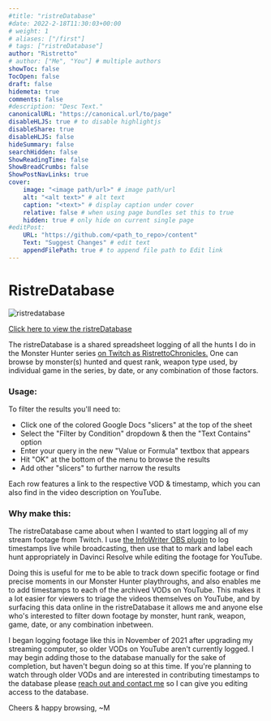 ```yaml
---
#title: "ristreDatabase"
#date: 2022-2-18T11:30:03+00:00
# weight: 1
# aliases: ["/first"]
# tags: ["ristreDatabase"]
author: "Ristretto"
# author: ["Me", "You"] # multiple authors
showToc: false
TocOpen: false
draft: false
hidemeta: true
comments: false
#description: "Desc Text."
canonicalURL: "https://canonical.url/to/page"
disableHLJS: true # to disable highlightjs
disableShare: true
disableHLJS: false
hideSummary: false
searchHidden: false
ShowReadingTime: false
ShowBreadCrumbs: false
ShowPostNavLinks: true
cover:
    image: "<image path/url>" # image path/url
    alt: "<alt text>" # alt text
    caption: "<text>" # display caption under cover
    relative: false # when using page bundles set this to true
    hidden: true # only hide on current single page
#editPost:
    URL: "https://github.com/<path_to_repo>/content"
    Text: "Suggest Changes" # edit text
    appendFilePath: true # to append file path to Edit link
---
```


# RistreDatabase

![ristredatabase](/ristredatabase/ristredatabase.PNG)

[Click here to view the ristreDatabase](https://docs.google.com/spreadsheets/d/16q71rQt2BRhsuJKqMj-PKdVehqrNmWZkAdcubU_SOIE)

The ristreDatabase is a shared spreadsheet logging of all the hunts I do in the Monster Hunter series [on Twitch as RistrettoChronicles.](http://twitch.tv/ristrettochronicles/) One can browse by monster(s) hunted and quest rank, weapon type used, by individual game in the series, by date, or any combination of those factors.

### Usage:

To filter the results you'll need to: 
- Click one of the colored Google Docs "slicers" at the top of the sheet
- Select the "Filter by Condition" dropdown & then the "Text Contains" option
- Enter your query in the new "Value or Formula" textbox that appears
- Hit "OK" at the bottom of the menu to browse the results
- Add other "slicers" to further narrow the results

Each row features a link to the respective VOD & timestamp, which you can also find in the video description on YouTube.

### Why make this:

The ristreDatabase came about when I wanted to start logging all of my stream footage from Twitch. I use [the InfoWriter OBS plugin](https://obsproject.com/forum/resources/infowriter.345/) to log timestamps live while broadcasting, then use that to mark and label each hunt appropriately in Davinci Resolve while editing the footage for YouTube.

Doing this is useful for me to be able to track down specific footage or find precise moments in our Monster Hunter playthroughs, and also enables me to add timestamps to each of the archived VODs on YouTube. This makes it a lot easier for viewers to triage the videos themselves on YouTube, and by surfacing this data online in the ristreDatabase it allows me and anyone else who's interested to filter down footage by monster, hunt rank, weapon, game, date, or any combination inbetween.

I began logging footage like this in November of 2021 after upgrading my streaming computer, so older VODs on YouTube aren't currently logged. I may begin adding those to the database manually for the sake of completion, but haven't begun doing so at this time. If you're planning to watch through older VODs and are interested in contributing timestamps to the database please [reach out and contact me](https://ristrettorambles.com/about/#me-elsewhere) so I can give you editing access to the database.

Cheers & happy browsing, ~M


